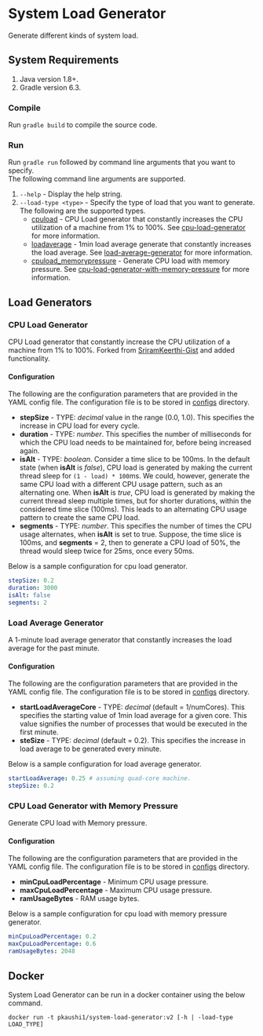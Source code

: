 # System Load Generator
Generate different kinds of system load.

## System Requirements
1. Java version 1.8+.
2. Gradle version 6.3.

### Compile
Run `gradle build` to compile the source code.

### Run
Run `gradle run` followed by command line arguments that you want to specify.<br>
The following command line arguments are supported.
1. `--help` - Display the help string.
2. `--load-type <type>` - Specify the type of load that you want to generate. The following are the supported types.
    - [cpuload](./src/main/java/loadgenerator/strategies/ConstIncreaseCPULoad.java) - CPU Load generator that
        constantly increases the CPU utilization of a machine from 1% to 100%. See [cpu-load-generator](#cpu-load-generator) for more information.
    - [loadaverage](./src/main/java/loadgenerator/strategies/ConstIncreaseLoadAverage.java) - 1min load average
        generate that constantly increases the load average. See [load-average-generator](#load-average-generator) for more information.
    - [cpuload_memorypressure](./src/main/java/loadgenerator/strategies/CPULoadGeneratorWithMemoryPressure.java) - 
        Generate CPU load with memory pressure. See [cpu-load-generator-with-memory-pressure](#cpu-load-generator-with-memory-pressure) for more information.

## Load Generators
### CPU Load Generator
CPU Load generator that constantly increase the CPU utilization of a machine from 1% to 100%.
Forked from [SriramKeerthi-Gist](https://gist.github.com/SriramKeerthi/0f1513a62b3b09fecaeb) and added functionality.

#### Configuration
The following are the configuration parameters that are provided in the YAML config file. The configuration file
is to be stored in [configs](./configs) directory.

* **stepSize** - TYPE: _decimal_ value in the range (0.0, 1.0). This specifies the increase in CPU load for every cycle.
* **duration** - TYPE: _number_. This specifies the number of milliseconds for which the CPU load needs to be maintained for, before being increased again.
* **isAlt** - TYPE: _boolean_. Consider a time slice to be 100ms. In the default state (when **isAlt** is *false*), CPU load is generated by making the current thread sleep for `(1 - load) * 100`ms. We could, however, generate the same CPU load with a different CPU usage pattern, such as an alternating one. When **isAlt** is *true*, CPU load is generated by making the current thread sleep multiple times, but for shorter durations, within the considered time slice (100ms). This leads to an alternating CPU usage pattern to create the same CPU load.
* **segments** - TYPE: _number_. This specifies the number of times the CPU usage alternates, when **isAlt** is set to true. Suppose, the time slice is 100ms, and **segments** = 2, then to generate a CPU load of 50%, the thread would sleep twice for 25ms, once every 50ms.

Below is a sample configuration for cpu load generator.
```yaml
stepSize: 0.2
duration: 3000
isAlt: false
segments: 2
```

### Load Average Generator

A 1-minute load average generator that constantly increases the load average for the past minute.

#### Configuration
The following are the configuration parameters that are provided in the YAML config file. The configuration file
is to be stored in [configs](./configs) directory.

* **startLoadAverageCore** - TYPE: _decimal_ (default = 1/numCores). This specifies the starting value of 1min load average for a given core. This value signifies the number of processes that would be executed in the first minute.
* **steSize** - TYPE: _decimal_ (default = 0.2). This specifies the increase in load average to be generated every minute.

Below is a sample configuration for load average generator.
```yaml
startLoadAverage: 0.25 # assuming quad-core machine.
stepSize: 0.2
```

### CPU Load Generator with Memory Pressure
Generate CPU load with Memory pressure.

#### Configuration
The following are the configuration parameters that are provided in the YAML config file. The configuration file
is to be stored in [configs](./configs) directory.

* **minCpuLoadPercentage** - Minimum CPU usage pressure.
* **maxCpuLoadPercentage** - Maximum CPU usage pressure.
* **ramUsageBytes** - RAM usage bytes.

Below is a sample configuration for cpu load with memory pressure generator.
```yaml
minCpuLoadPercentage: 0.2
maxCpuLoadPercentage: 0.6
ramUsageBytes: 2048
```

## Docker
System Load Generator can be run in a docker container using the below command.
```commandline
docker run -t pkaushi1/system-load-generator:v2 [-h | -load-type LOAD_TYPE]
```
